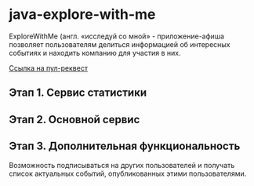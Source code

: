# java-explore-with-me
ExploreWithMe (англ. «исследуй со мной» - приложение-афиша позволяет пользователям делиться информацией об интересных событиях и находить компанию для участия в них.

[Ссылка на пул-реквест](https://github.com/pesotskypv/java-explore-with-me/pull/3)
## Этап 1. Сервис статистики
## Этап 2. Основной сервис
## Этап 3. Дополнительная функциональность
Возможность подписываться на других пользователей и получать список актуальных событий, опубликованных этими пользователями.